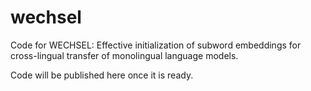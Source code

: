 # wechsel
Code for WECHSEL: Effective initialization of subword embeddings for cross-lingual transfer of monolingual language models.

Code will be published here once it is ready.
